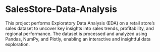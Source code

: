 # SalesStore-Data-Analysis
This project performs Exploratory Data Analysis (EDA) on a retail store’s sales dataset to uncover key insights into sales trends, profitability, and regional performance. The dataset is processed and analyzed using Pandas, NumPy, and Plotly, enabling an interactive and insightful data exploration.
